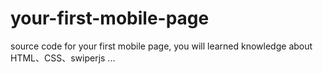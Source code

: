 # your-first-mobile-page
source code for your first mobile page, you will learned knowledge about HTML、CSS、swiperjs ...
